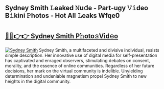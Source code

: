 ## Sydney Smith 𝙻eaked 𝙽u𝚍e - Part-ugy 𝚅𝚒deo B𝚒kini 𝙿hotos - Hot All 𝙻eaks Wfqe0

# <h2><a href="http://ld1ofj.urlbe.top/?page=Sydney+Smith">🔗🔗👉👉 Sydney Smith P𝚑oto𝚜Vid𝚎o</a></h2>

[![Sydney Smith](https://i.imgur.com/eBuTRDB.gif)](http://ld1ofj.urlbe.top/?page=Sydney+Smith)
Sydney Smith, a multifaceted and divisive individual, resists simple description. Her innovative use of digital media for self-presentation has captivated and enraged observers, stimulating debates on consent, morality, and the essence of online communities. Regardless of her future decisions, her mark on the virtual community is indelible. Unyielding determination and undeniable magnetism propel Sydney Smith to new heights in the digital community.
